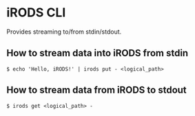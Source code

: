 # iRODS CLI
Provides streaming to/from stdin/stdout.

## How to stream data into iRODS from stdin
```
$ echo 'Hello, iRODS!' | irods put - <logical_path>
```

## How to stream data from iRODS to stdout
```
$ irods get <logical_path> -
```
